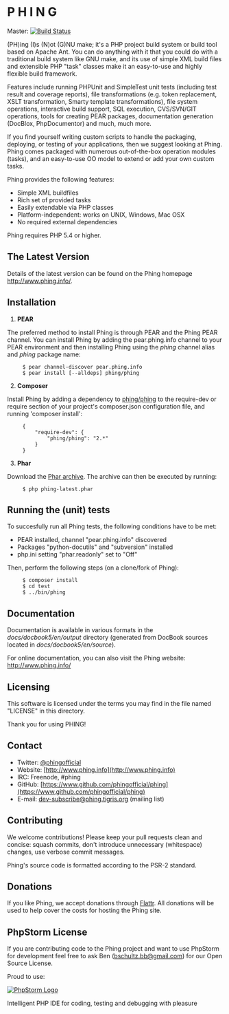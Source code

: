 P     H     I     N     G
=========================

  Master: [![Build Status](https://travis-ci.org/phingofficial/phing.png?branch=master)](https://travis-ci.org/phingofficial/phing)

  (PH)ing (I)s (N)ot (G)NU make; it's a PHP project build system or build
  tool based on Apache Ant. You can do anything with it that you could do
  with a traditional build system like GNU make, and its use of simple XML
  build files and extensible PHP "task" classes make it an easy-to-use and
  highly flexible build framework.

  Features include running PHPUnit and SimpleTest unit tests (including test
  result and coverage reports), file transformations (e.g. token replacement,
  XSLT transformation, Smarty template transformations),
  file system operations, interactive build support, SQL execution,
  CVS/SVN/GIT operations, tools for creating PEAR packages, documentation
  generation (DocBlox, PhpDocumentor) and much, much more.

  If you find yourself writing custom scripts to handle the packaging,
  deploying, or testing of your applications, then we suggest looking at Phing.
  Phing comes packaged with numerous out-of-the-box operation modules (tasks),
  and an easy-to-use OO model to extend or add your own custom tasks.

  Phing provides the following features:

  * Simple XML buildfiles
  * Rich set of provided tasks
  * Easily extendable via PHP classes
  * Platform-independent: works on UNIX, Windows, Mac OSX
  * No required external dependencies
  
  Phing requires PHP 5.4 or higher.

The Latest Version
------------------

  Details of the latest version can be found on the Phing homepage
  <http://www.phing.info/>.

Installation
------------

  1. **PEAR**

  The preferred method to install Phing is through PEAR and the Phing PEAR
  channel. You can install Phing by adding the pear.phing.info channel
  to your PEAR environment and then installing Phing using the *phing*
  channel alias and *phing* package name:

         $ pear channel-discover pear.phing.info
         $ pear install [--alldeps] phing/phing

  2. **Composer**
  
  Install Phing by adding a dependency to
  [phing/phing](https://packagist.org/packages/phing/phing) to the
  require-dev or require section of your project's composer.json
  configuration file, and running 'composer install':

         {
             "require-dev": {
                 "phing/phing": "2.*"
             }
         }

  3. **Phar**
  
  Download the [Phar archive](http://www.phing.info/get/phing-latest.phar).
  The archive can then be executed by running:

         $ php phing-latest.phar

Running the (unit) tests
------------------------

  To succesfully run all Phing tests, the following conditions have to be met:

  * PEAR installed, channel "pear.phing.info" discovered
  * Packages "python-docutils" and "subversion" installed
  * php.ini setting "phar.readonly" set to "Off"

  Then, perform the following steps (on a clone/fork of Phing):

         $ composer install
         $ cd test
         $ ../bin/phing

Documentation
-------------

  Documentation is available in various formats in the *docs/docbook5/en/output*
  directory (generated from DocBook sources located in *docs/docbook5/en/source*).

  For online documentation, you can also visit the Phing website: http://www.phing.info/

Licensing
---------

  This software is licensed under the terms you may find in the file
  named "LICENSE" in this directory.

  Thank you for using PHING!

Contact
-------

  * Twitter: [@phingofficial](http://twitter.com/phingofficial)
  * Website: [http://www.phing.info](http://www.phing.info)
  * IRC:     Freenode, #phing
  * GitHub:  [https://www.github.com/phingofficial/phing](https://www.github.com/phingofficial/phing)
  * E-mail:  [dev-subscribe@phing.tigris.org](mailto:dev-subscribe@phing.tigris.org) (mailing list)

Contributing
------------

We welcome contributions! Please keep your pull requests clean and concise: squash commits,
don't introduce unnecessary (whitespace) changes, use verbose commit messages.

Phing's source code is formatted according to the PSR-2 standard.

Donations
---------

If you like Phing, we accept donations through [Flattr](http://flattr.com/thing/1350991/The-Phing-Project).
All donations will be used to help cover the costs for hosting the Phing site.

PhpStorm License
----------------

  If you are contributing code to the Phing project and want to use PhpStorm for
  development feel free to ask Ben (bschultz.bb@gmail.com) for our Open Source License.

  Proud to use:

  [![PhpStorm Logo](http://www.jetbrains.com/phpstorm/documentation/phpstorm_banners/phpstorm1/phpstorm468x60_violet.gif "Proud to use")](http://www.jetbrains.com/phpstorm)

  Intelligent PHP IDE for coding, testing and debugging with pleasure
